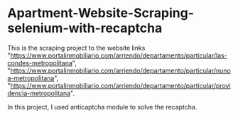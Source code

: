 # Apartment-Website-Scraping-selenium-with-recaptcha

This is the scraping project to the website links "https://www.portalinmobiliario.com/arriendo/departamento/particular/las-condes-metropolitana", "https://www.portalinmobiliario.com/arriendo/departamento/particular/nunoa-metropolitana", "https://www.portalinmobiliario.com/arriendo/departamento/particular/providencia-metropolitana".

In this project, I used anticaptcha module to solve the recaptcha.
